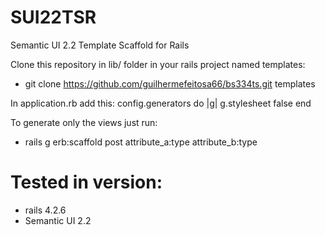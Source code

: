 # SUI22TSR
Semantic UI 2.2 Template Scaffold for Rails

Clone this repository in lib/ folder in your rails project named templates:
* git clone https://github.com/guilhermefeitosa66/bs334ts.git templates

In application.rb add this:
  config.generators do |g|
    g.stylesheet false
  end

To generate only the views just run:
* rails g erb:scaffold post attribute_a:type attribute_b:type

# Tested in version:
* rails 4.2.6
* Semantic UI 2.2
